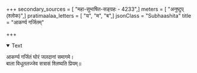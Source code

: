 +++
secondary_sources = [ "महा-सुभाषित-सङ्ग्रहः - 4233",]
meters = [ "अनुष्टुप् (श्लोक)",]
pratimaalaa_letters = [ "य", "म", "ब",]
jsonClass = "Subhaashita"
title = "आकर्ण्य गर्जितम्"

+++

<details open><summary>Text</summary>

आकर्ण्य गर्जितं घोरं जलदानां समागमे।  
बाला विधूतलज्जेव सत्रासं श्लिष्यति प्रियम्॥
</details>
